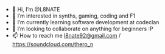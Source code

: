 - 👋 Hi, I’m @L8NATE
- 👀 I’m interested in synths, gaming, coding and F1 
- 🌱 I’m currently learning software development at codeclan
- 💞️ I’m looking to collaborate on anything for beginners :P
- 📫 How to reach me l8nate92@gmail.com / https://soundcloud.com/thero_n

<!---
L8NATE/L8NATE is a ✨ special ✨ repository because its `README.md` (this file) appears on your GitHub profile.
You can click the Preview link to take a look at your changes.
--->
